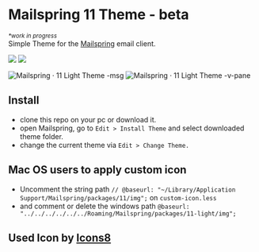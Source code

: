# Mailspring 11 Theme - beta

<i><small>*work in progress</small></i><br>
Simple Theme for the [Mailspring](http://www.getmailspring.com/) email client.

<img src="/screenshot/Mailspring · 11 Light Theme.png" />

<img src="/screenshot/Mailspring · 11 Light Theme -settings.png" />

![Mailspring · 11 Light Theme -msg](https://user-images.githubusercontent.com/24461557/124291142-89c42100-db54-11eb-831f-ad32f1201946.png)
![Mailspring · 11 Light Theme -v-pane](https://user-images.githubusercontent.com/24461557/124291269-b2e4b180-db54-11eb-8a1d-f32f1d2f083d.png)

  
## Install

- clone this repo on your pc or download it.<br>
- open Mailspring, go to `Edit > Install Theme` and select downloaded theme folder.<br>
- change the current theme via `Edit > Change Theme.`

## Mac OS users to apply custom icon
- Uncomment the string path `// @baseurl: "~/Library/Application Support/Mailspring/packages/11/img";`  on `custom-icon.less`
- and comment or delete the windows path `@baseurl: "../../../../../../Roaming/Mailspring/packages/11-light/img";`
 ## Used Icon by <a target="_blank" href="https://icons8.com">Icons8</a>
